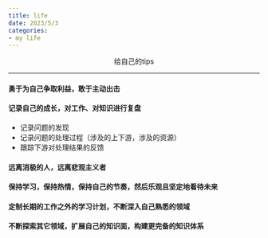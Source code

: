 ```yaml
---
title: life
date: 2023/5/3
categories: 
- my life
---
```


<center>
给自己的tips
</center>

<!--more-->

***

#### 勇于为自己争取利益，敢于主动出击

#### 记录自己的成长，对工作、对知识进行复盘
- 记录问题的发现
- 记录问题的处理过程（涉及的上下游，涉及的资源）
- 跟踪下游对处理结果的反馈

#### 远离消极的人，远离悲观主义者

#### 保持学习，保持热情，保持自己的节奏，然后乐观且坚定地看待未来

#### 定制长期的工作之外的学习计划，不断深入自己熟悉的领域

#### 不断探索其它领域，扩展自己的知识面，构建更完备的知识体系


